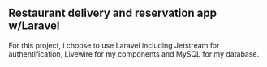 ## Restaurant delivery and reservation app w/Laravel

For this project, i choose to use Laravel including Jetstream for authentification, Livewire for my components and MySQL for my database.